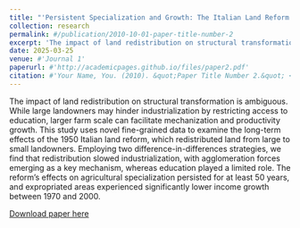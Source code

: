 ```yaml
---
title: "'Persistent Specialization and Growth: The Italian Land Reform' with Riccardo Bianchi-Vimercati, and Giampaolo Lecce "
collection: research
permalink: #/publication/2010-10-01-paper-title-number-2
excerpt: 'The impact of land redistribution on structural transformation is ambiguous. While large landowners may hinder industrialization by restricting access to education, larger farm scale can facilitate mechanization and productivity growth. This study uses novel fine-grained data to examine the long-term effects of the 1950 Italian land reform, which redistributed land from large to small landowners. Employing two difference-in-differences strategies, we find that redistribution slowed industrialization, with agglomeration forces emerging as a key mechanism, whereas education played a limited role. The reform’s effects on agricultural specialization persisted for at least 50 years, and expropriated areas experienced significantly lower income growth between 1970 and 2000. '
date: 2025-03-25
venue: #'Journal 1'
paperurl: #'http://academicpages.github.io/files/paper2.pdf'
citation: #'Your Name, You. (2010). &quot;Paper Title Number 2.&quot; <i>Journal 1</i>. 1(2).'
---
```

The impact of land redistribution on structural transformation is ambiguous. While large landowners may hinder industrialization by restricting access to education, larger farm scale can facilitate mechanization and productivity growth. This study uses novel fine-grained data to examine the long-term effects of the 1950 Italian land reform, which redistributed land from large to small landowners. Employing two difference-in-differences strategies, we find that redistribution slowed industrialization, with agglomeration forces emerging as a key mechanism, whereas education played a limited role. The reform’s effects on agricultural specialization persisted for at least 50 years, and expropriated areas experienced significantly lower income growth between 1970 and 2000.

[Download paper here](https://github.com/Magna24/Hosted-Files/raw/main/Local_Specialization_and_Growth_2025.pdf)

